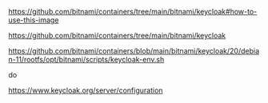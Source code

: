 https://github.com/bitnami/containers/tree/main/bitnami/keycloak#how-to-use-this-image

https://github.com/bitnami/containers/tree/main/bitnami/keycloak

https://github.com/bitnami/containers/blob/main/bitnami/keycloak/20/debian-11/rootfs/opt/bitnami/scripts/keycloak-env.sh

do

https://www.keycloak.org/server/configuration

